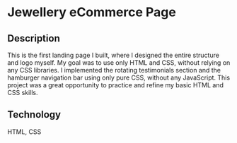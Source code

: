 # Jewellery eCommerce Page

## Description

This is the first landing page I built, where I designed the entire structure and logo myself. My goal was to use only HTML and CSS, without relying on any CSS libraries. I implemented the rotating testimonials section and the hamburger navigation bar using only pure CSS, without any JavaScript.
This project was a great opportunity to practice and refine my basic HTML and CSS skills.

## Technology

HTML, CSS

